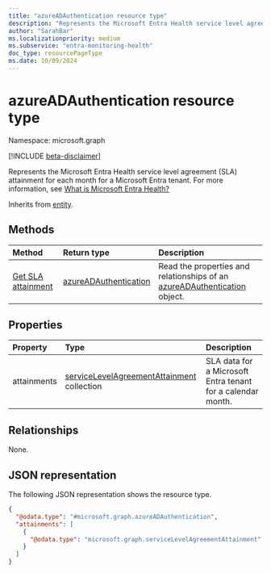 ```yaml
---
title: "azureADAuthentication resource type"
description: "Represents the Microsoft Entra Health service level agreement (SLA) attainment for each month for a Microsoft Entra tenant."
author: "SarahBar"
ms.localizationpriority: medium
ms.subservice: "entra-monitoring-health"
doc_type: resourcePageType
ms.date: 10/09/2024
---
```


# azureADAuthentication resource type

Namespace: microsoft.graph

[!INCLUDE [beta-disclaimer](../../includes/beta-disclaimer.md)]

Represents the Microsoft Entra Health service level agreement (SLA) attainment for each month for a Microsoft Entra tenant. For more information, see [What is Microsoft Entra Health?](/entra/identity/monitoring-health/concept-microsoft-entra-health)

Inherits from [entity](../resources/entity.md).

## Methods
|Method|Return type|Description|
|:---|:---|:---|
|[Get SLA attainment](../api/azureadauthentication-get.md)|[azureADAuthentication](../resources/azureadauthentication.md)|Read the properties and relationships of an [azureADAuthentication](../resources/azureadauthentication.md) object.|


## Properties
|Property|Type|Description|
|:---|:---|:---|
|attainments|[serviceLevelAgreementAttainment](../resources/servicelevelagreementattainment.md) collection|SLA data for a Microsoft Entra tenant for a calendar month.|

## Relationships
None.

## JSON representation
The following JSON representation shows the resource type.
<!-- {
  "blockType": "resource",
  "@odata.type": "microsoft.graph.azureADAuthentication",
  "baseType": "microsoft.graph.entity",
  "openType": false
}
-->
``` json
{
  "@odata.type": "#microsoft.graph.azureADAuthentication",
  "attainments": [
    {
      "@odata.type": "microsoft.graph.serviceLevelAgreementAttainment"
    }
  ]
}
```
